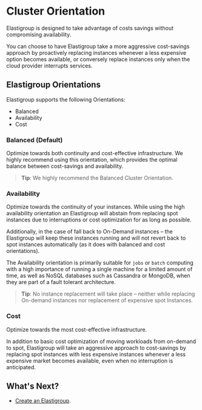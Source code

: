 # Cluster Orientation

Elastigroup is designed to take advantage of costs savings without compromising availability.

You can choose to have Elastigroup take a more aggressive cost-savings approach by proactively replacing instances whenever a less expensive option becomes available, or conversely replace instances only when the cloud provider interrupts services.

## Elastigroup Orientations

Elastigroup supports the following Orientations:

- Balanced
- Availability
- Cost

### Balanced (Default)

Optimize towards both continuity and cost-effective infrastructure. We highly recommend using this orientation, which provides the optimal balance between cost-savings and availability.

> **Tip**: We highly recommend the Balanced Cluster Orientation.

### Availability

Optimize towards the continuity of your instances. While using the high availability orientation an Elastigroup will abstain from replacing spot instances due to interruptions or cost optimization for as long as possible.

Additionally, in the case of fall back to On-Demand instances – the Elastigroup will keep these instances running and will not revert back to spot instances automatically (as it does with balanced and cost orientations).

The Availability orientation is primarily suitable for `jobs` or `batch` computing with a high importance of running a single machine for a limited amount of time, as well as NoSQL databases such as Cassandra or MongoDB, when they are part of a fault tolerant architecture.

> **Tip**: No instance replacement will take place – neither while replacing On-demand instances nor replacement of expensive spot Instances.

### Cost

Optimize towards the most cost-effective infrastructure.

In addition to basic cost optimization of moving workloads from on-demand to spot, Elastigroup will take an aggressive approach to cost-savings by replacing spot instances with less expensive instances whenever a less expensive market becomes available, even when no interruption is anticipated.

## What's Next?

- [Create an Elastigroup](elastigroup/getting-started/create-an-elastigroup-for-aws).
